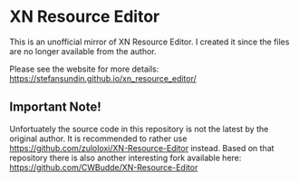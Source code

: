 # XN Resource Editor
This is an unofficial mirror of XN Resource Editor. I created it since the files are no longer available from the author.

Please see the website for more details: https://stefansundin.github.io/xn_resource_editor/

## Important Note!
Unfortuately the source code in this repository is not the latest by the original author. It is recommended to rather use https://github.com/zuloloxi/XN-Resource-Editor instead.
Based on that repository there is also another interesting fork available here: https://github.com/CWBudde/XN-Resource-Editor
